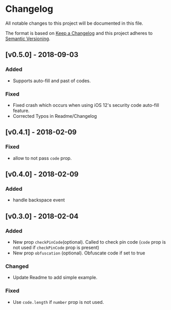 # Changelog

All notable changes to this project will be documented in this file.

The format is based on [Keep a Changelog](http://keepachangelog.com/en/1.0.0/)
and this project adheres to [Semantic Versioning](http://semver.org/spec/v2.0.0.html).

## [v0.5.0] - 2018-09-03

### Added

* Supports auto-fill and past of codes.

### Fixed

* Fixed crash which occurs when using iOS 12's security code auto-fill feature.
* Corrected Typos in Readme/Changelog

## [v0.4.1] - 2018-02-09

### Fixed

* allow to not pass `code` prop.

## [v0.4.0] - 2018-02-09

### Added

* handle backspace event

## [v0.3.0] - 2018-02-04

### Added

* New prop `checkPinCode`(optional). Called to check pin code (`code` prop is not used if `checkPinCode` prop is present)
* New prop `obfuscation` (optional). Obfuscate code if set to true

### Changed

* Update Readme to add simple example.

### Fixed

* Use `code.length` if `number` prop is not used.
